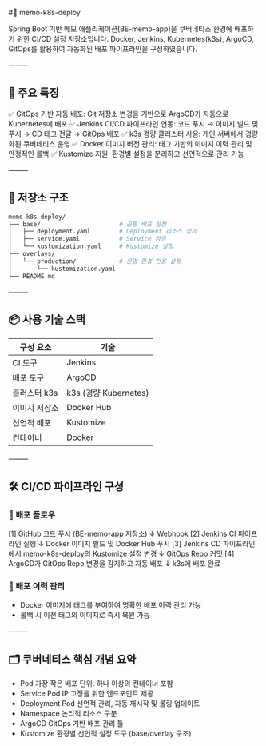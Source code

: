 #🚀 memo-k8s-deploy

Spring Boot 기반 메모 애플리케이션(BE-memo-app)을 쿠버네티스 환경에 배포하기 위한 CI/CD 설정 저장소입니다.
Docker, Jenkins, Kubernetes(k3s), ArgoCD, GitOps를 활용하여 자동화된 배포 파이프라인을 구성하였습니다.

⸻

## 🌟 주요 특징

✅ GitOps 기반 자동 배포: Git 저장소 변경을 기반으로 ArgoCD가 자동으로 Kubernetes에 배포
✅ Jenkins CI/CD 파이프라인 연동: 코드 푸시 → 이미지 빌드 및 푸시 → CD 태그 전달 → GitOps 배포
✅ k3s 경량 클러스터 사용: 개인 서버에서 경량화된 쿠버네티스 운영
✅ Docker 이미지 버전 관리: 태그 기반의 이미지 이력 관리 및 안정적인 롤백
✅ Kustomize 지원: 환경별 설정을 분리하고 선언적으로 관리 가능

⸻

## 📁 저장소 구조
```bash
memo-k8s-deploy/
├── base/                      # 공통 배포 설정
│   ├── deployment.yaml        # Deployment 리소스 정의
│   ├── service.yaml           # Service 정의
│   └── kustomization.yaml     # Kustomize 설정
├── overlays/
│   └── production/            # 운영 환경 전용 설정
│       └── kustomization.yaml
└── README.md
```

⸻

## 📦 사용 기술 스택
| 구성 요소 | 기술 |
|------------|-------|
| CI 도구 | Jenkins |
| 배포 도구 | ArgoCD |
| 클러스터	k3s | k3s (경량 Kubernetes) |
| 이미지 저장소 | Docker Hub |
| 선언적 배포 | Kustomize |
| 컨테이너 | Docker |

⸻

## 🛠️ CI/CD 파이프라인 구성

### 🔁 배포 플로우

[1] GitHub 코드 푸시 (BE-memo-app 저장소)
      ↓ Webhook
[2] Jenkins CI 파이프라인 실행
      ↓ Docker 이미지 빌드 및 Docker Hub 푸시
[3] Jenkins CD 파이프라인에서 memo-k8s-deploy의 Kustomize 설정 변경
      ↓ GitOps Repo 커밋
[4] ArgoCD가 GitOps Repo 변경을 감지하고 자동 배포
      ↓ k3s에 배포 완료

### 🔐 배포 이력 관리
- Docker 이미지에 태그를 부여하여 명확한 배포 이력 관리 가능
- 롤백 시 이전 태그의 이미지로 즉시 복원 가능

⸻

## 🗂️ 쿠버네티스 핵심 개념 요약

- Pod	가장 작은 배포 단위. 하나 이상의 컨테이너 포함
- Service	Pod IP 고정을 위한 엔드포인트 제공
- Deployment	Pod 선언적 관리, 자동 재시작 및 롤링 업데이트
- Namespace	논리적 리소스 구분
- ArgoCD	GitOps 기반 배포 관리 툴
- Kustomize	환경별 선언적 설정 도구 (base/overlay 구조)
